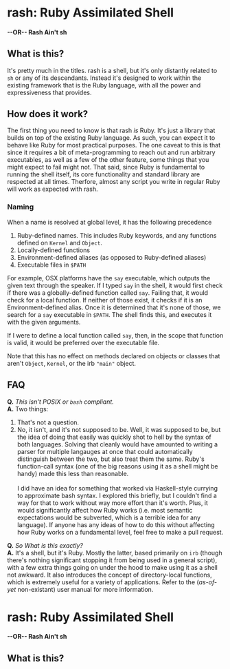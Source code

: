 # rash: Ruby Assimilated Shell
#### --OR-- Rash Ain't sh

## What is this?

It's pretty much in the titles. rash is a shell, but it's only distantly 
related to `sh` or any of its descendants. Instead it's designed to work within 
the existing framework that is the Ruby language, with all the power and 
expressiveness that provides.

## How does it work?
The first thing you need to know is that rash *is* Ruby. It's just a library 
that builds on top of the existing Ruby language. As such, you can expect it to 
behave like Ruby for most practical purposes. The one caveat to this is that
since it requires a bit of meta-programming to reach out and run arbitrary 
executables, as well as a few of the other feature, some things that you might 
expect to fail might not. That said, since Ruby is fundamental to running the 
shell itself, its core functionality and standard library are respected at all 
times. Therfore, almost any script you write in regular Ruby will work as 
expected with rash.


### Naming

When a name is resolved at global level, it has the following precedence
1. Ruby-defined names. This includes Ruby keywords, and any functions defined 
on `Kernel` and `Object`.
2. Locally-defined functions
3. Environment-defined aliases (as opposed to Ruby-defined aliases)
4. Executable files in `$PATH`

For example, OSX platforms have the `say` executable, which outputs the given text 
through the speaker. If I typed `say` in the shell, it would first check if there 
was a globally-defined function called `say`. Failing that, it would check for a 
local function. If neither of those exist, it checks if it is an Environment-defined 
alias. Once it is determined that it's none of those, we search for a `say` 
executable in `$PATH`. The shell finds this, and executes it with the given arguments.

If I were to define a local function called `say`, then, in the scope that function 
is valid, it would be preferred over the executable file.

Note that this has no effect on methods declared on objects or classes that aren't 
`Object`, `Kernel`, or the irb `"main"` object.

## FAQ

**Q.** *This isn't POSIX or `bash` compliant.*<br>
**A.** Two things:
1. That's not a question.
2. No, it isn't, and it's not supposed to be. Well, it was supposed to be, but the idea of doing that 
easily was quickly shot to hell by the syntax of both languages. Solving that cleanly would have 
amounted to writing a parser for multiple langauges at once that could automatically distinguish 
between the two, but also treat them the same. Ruby's function-call syntax (one of the big reasons 
using it as a shell might be handy) made this less than reasonable. <br><br>
I did have an idea for something that worked via Haskell-style currying to approximate bash syntax. 
I explored this briefly, but I couldn't find a way for that to work without way more effort than 
it's worth. Plus, it would significantly affect how Ruby works (i.e. most semantic expectations 
would be subverted, which is a terrible idea for any language<!--*cough* PHP *cough* Javascript *cough*-->). 
If anyone has any ideas of how to do this without affecting how Ruby works on a fundamental 
level, feel free to make a pull request.

**Q.** *So What is this exactly?*<br>
**A.**
It's a shell, but it's Ruby. Mostly the latter, based primarily on `irb` (though there's nothing 
significant stopping it from being used in a general script), with a few extra things going on 
under the hood to make using it as a shell not awkward. It also introduces the concept of 
directory-local functions, which is extremely useful for a variety of applications. Refer to the 
(*as-of-yet* non-existant) user manual for more information.




<!--
TODO:

### Complex
completion

As a later feature, some local functions may be marked as non-inherited, in which 
case the only place they will be available is where they are declared.



-->

<!--
### Design decisions
explicitly ignoring directory stack (pushd, popd, dirs). But maybe not

explicitly ignoring readonly, as it goes against Ruby variable philosophy
-->
# rash: Ruby Assimilated Shell
#### --OR-- Rash Ain't sh

## What is this?

